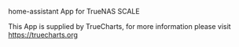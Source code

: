 home-assistant App for TrueNAS SCALE

This App is supplied by TrueCharts, for more information please visit https://truecharts.org
